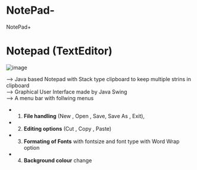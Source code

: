 # NotePad-
NotePad+

# Notepad (TextEditor)


![image](https://user-images.githubusercontent.com/89564330/171341934-785b951b-0900-417c-9f79-651c934c33fd.png)



--> Java based Notepad with Stack type clipboard to keep multiple strins in clipboard\
--> Graphical User Interface made by Java Swing\
--> A menu bar with follwing menus
 * 1. **File handling** (New , Open , Save, Save As , Exit),
 * 2. **Editing options** (Cut , Copy , Paste)
 * 3. **Formating of Fonts** with fontsize and font type with Word Wrap option
 * 4. **Background colour** change
